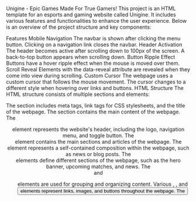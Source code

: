 Unigine - Epic Games Made For True Gamers!
This project is an HTML template for an esports and gaming website called Unigine. It includes various features and functionalities to enhance the user experience. Below is an overview of the project structure and key components:

Features
Mobile Navigation
The navbar is shown after clicking the menu button.
Clicking on a navigation link closes the navbar.
Header Activation
The header becomes active after scrolling down to 100px of the screen.
A back-to-top button appears when scrolling down.
Button Ripple Effect
Buttons have a hover ripple effect when the mouse is moved over them.
Scroll Reveal
Elements with the data-reveal attribute are revealed when they come into view during scrolling.
Custom Cursor
The webpage uses a custom cursor that follows the mouse movement.
The cursor changes to a different style when hovering over links and buttons.
HTML Structure
The HTML structure consists of multiple sections and elements:

The <head> section includes meta tags, link tags for CSS stylesheets, and the title of the webpage.
The <body> section contains the main content of the webpage.
The <header> element represents the website's header, including the logo, navigation menu, and toggle button.
The <main> element contains the main sections and articles of the webpage.
The <article> element represents a self-contained composition within the webpage, such as news or blog posts.
The <section> elements define different sections of the webpage, such as the hero banner, upcoming matches, and news.
The <div> and <ul> elements are used for grouping and organizing content.
Various <a>, <img>, and <button> elements represent links, images, and buttons throughout the webpage.
The <script> section at the beginning includes JavaScript code for adding event listeners and interacting with the DOM.
CSS Stylesheets
The project includes several CSS stylesheets located in the assets/css directory. The stylesheets are responsible for styling different components of the webpage, such as the header, navbar, articles, and cursor. They are linked to the HTML file using <link> tags in the <head> section.

Assets
The assets directory contains various assets used in the project, including images and fonts. These assets are referenced in the HTML and CSS files to provide visual content and enhance the design.

Conclusion
The Unigine project is an HTML template for an esports and gaming website. It includes features like mobile navigation, header activation on scroll, button ripple effects, scroll reveal animations, and a custom cursor. The project utilizes HTML, CSS, and JavaScript to create an engaging and interactive user experience.